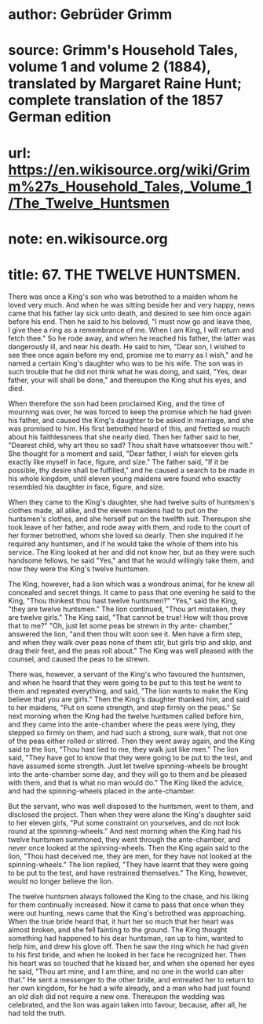 # author: Gebrüder Grimm
# source: Grimm's Household Tales, volume 1 and volume 2 (1884), translated by Margaret Raine Hunt; complete translation of the 1857 German edition
# url: https://en.wikisource.org/wiki/Grimm%27s_Household_Tales,_Volume_1/The_Twelve_Huntsmen
# note: en.wikisource.org
# title: 67. THE TWELVE HUNTSMEN. 

There was once a King's son who was betrothed to a maiden whom he loved very much. And when he was sitting beside her and very happy, news came that his father lay sick unto death, and desired to see him once again before his end. Then he said to his beloved, "I must now go and leave thee, I give thee a ring as a remembrance of me. When I am King, I will return and fetch thee." So he rode away, and when he reached his father, the latter was dangerously ill, and near his death. ​He said to him, "Dear son, I wished to see thee once again before my end, promise me to marry as I wish," and he named a certain King's daughter who was to be his wife. The son was in such trouble that he did not think what he was doing, and said, "Yes, dear father, your will shall be done," and thereupon the King shut his eyes, and died. 

When therefore the son had been proclaimed King, and the time of mourning was over, he was forced to keep the promise which he had given his father, and caused the King's daughter to be asked in marriage, and she was promised to him. His first betrothed heard of this, and fretted so much about his faithlessness that she nearly died. Then her father said to her, "Dearest child, why art thou so sad? Thou shalt have whatsoever thou wilt." She thought for a moment and said, "Dear father, I wish for eleven girls exactly like myself in face, figure, and size." The father said, "If it be possible, thy desire shall be fulfilled," and he caused a search to be made in his whole kingdom, until eleven young maidens were found who exactly resembled his daughter in face, figure, and size. 

When they came to the King's daughter, she had twelve suits of huntsmen's clothes made, all alike, and the eleven maidens had to put on the huntsmen's clothes, and she herself put on the twelfth suit. Thereupon she took leave of her father, and rode away with them, and rode to the court of her former betrothed, whom she loved so dearly. Then she inquired if he required any huntsmen, and if he would take the whole of them into his service. The King looked at her and did not know her, but as they were such handsome fellows, he said "Yes," and that he would willingly take them, and now they were the King's twelve huntsmen. 

The King, however, had a lion which was a wondrous animal, for he knew all concealed and secret things. It came to pass that one evening he said to the King, "Thou thinkest thou hast twelve huntsmen?" "Yes," said the King, "they are twelve huntsmen." The lion continued, "Thou art mistaken, they are twelve girls." The King said, "That cannot be true! How wilt thou prove that to me?" "Oh, just let some peas be strewn in thy ante- ​chamber," answered the lion, "and then thou wilt soon see it. Men have a firm step, and when they walk over peas none of them stir, but girls trip and skip, and drag their feet, and the peas roll about." The King was well pleased with the counsel, and caused the peas to be strewn. 

There was, however, a servant of the King's who favoured the huntsmen, and when he heard that they were going to be put to this test he went to them and repeated everything, and said, "The lion wants to make the King believe that you are girls." Then the King's daughter thanked him, and said to her maidens, "Put on some strength, and step firmly on the peas." So next morning when the King had the twelve huntsmen called before him, and they came into the ante-chamber where the peas were lying, they stepped so firmly on them, and had such a strong, sure walk, that not one of the peas either rolled or stirred. Then they went away again, and the King said to the lion, "Thou hast lied to me, they walk just like men." The lion said, "They have got to know that they were going to be put to the test, and have assumed some strength. Just let twelve spinning-wheels be brought into the ante-chamber some day, and they will go to them and be pleased with them, and that is what no man would do." The King liked the advice, and had the spinning-wheels placed in the ante-chamber. 

But the servant, who was well disposed to the huntsmen, went to them, and disclosed the project. Then when they were alone the King's daughter said to her eleven girls, "Put some constraint on yourselves, and do not look round at the spinning-wheels." And next morning when the King had his twelve huntsmen summoned, they went through the ante-chamber, and never once looked at the spinning-wheels. Then the King again said to the lion, "Thou hast deceived me, they are men, for they have not looked at the spinning-wheels." The lion replied, "They have learnt that they were going to be put to the test, and have restrained themselves." The King, however, would no longer believe the lion. 

The twelve huntsmen always followed the King to the chase, and his liking for them continually increased. Now it came to pass that once when they were out ​hunting, news came that the King's betrothed was approaching. When the true bride heard that, it hurt her so much that her heart was almost broken, and she fell fainting to the ground. The King thought something had happened to his dear huntsman, ran up to him, wanted to help him, and drew his glove off. Then he saw the ring which he had given to his first bride, and when he looked in her face he recognized her. Then his heart was so touched that he kissed her, and when she opened her eyes he said, "Thou art mine, and I am thine, and no one in the world can alter that." He sent a messenger to the other bride, and entreated her to return to her own kingdom, for he had a wife already, and a man who had just found an old dish did not require a new one. Thereupon the wedding was celebrated, and the lion was again taken into favour, because, after all, he had told the truth. 

